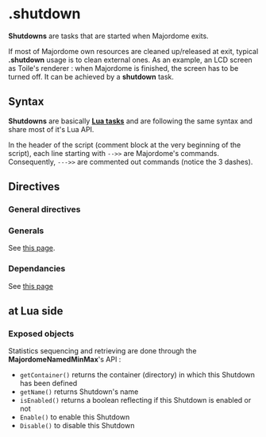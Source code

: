 # .shutdown
**Shutdowns** are tasks that are started when Majordome exits.

If most of Majordome own resources are cleaned up/released at exit, typical
**.shutdown** usage is to clean external ones. As an example, an LCD screen as
Toile's renderer :  when Majordome is finished, the screen has to be turned off.
It can be achieved by a **shutdown** task.

## Syntax

**Shutdowns** are basically **[Lua tasks](Task(lua).md)** and are following the same syntax and share most of it's Lua API.

In the header of the script (comment block at the very beginning of the script), each line starting with `-->>` are Majordome's commands.<br>
Consequently, `--->>` are commented out commands (notice the 3 dashes).

## Directives
### General directives
### Generals
See [this page](Headers%20and%20Shared%20Directives.md#general-directives).
### Dependancies
See [this page](Headers%20and%20Shared%20Directives.md#dependancies)

## at Lua side
### Exposed objects
Statistics sequencing and retrieving are done through the **MajordomeNamedMinMax**'s API :
- `getContainer()` returns the container (directory) in which this Shutdown has been defined
- `getName()` returns Shutdown's name
- `isEnabled()` returns a boolean reflecting if this Shutdown is enabled or not
- `Enable()` to enable this Shutdown
- `Disable()` to disable this Shutdown 
